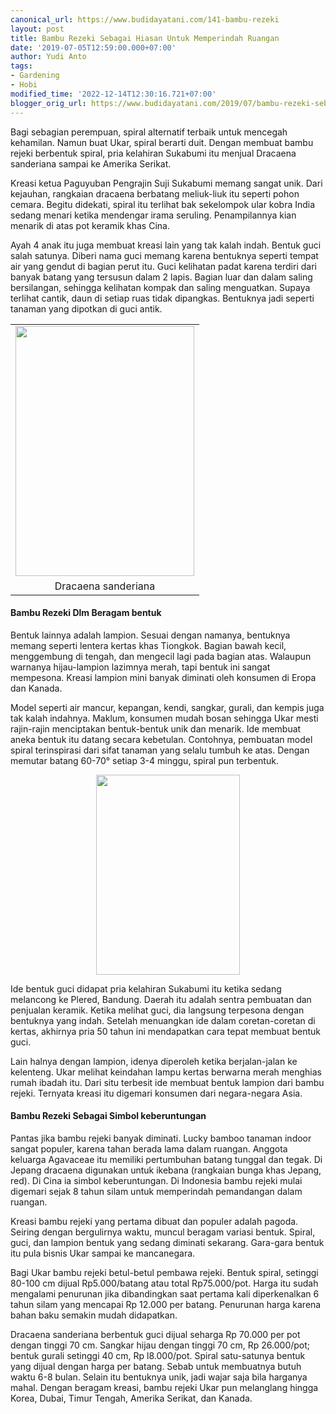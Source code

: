```yaml
---
canonical_url: https://www.budidayatani.com/141-bambu-rezeki
layout: post
title: Bambu Rezeki Sebagai Hiasan Untuk Memperindah Ruangan
date: '2019-07-05T12:59:00.000+07:00'
author: Yudi Anto
tags:
- Gardening
- Hobi
modified_time: '2022-12-14T12:30:16.721+07:00'
blogger_orig_url: https://www.budidayatani.com/2019/07/bambu-rezeki-sebagai-hiasan-untuk.html
---
```


<p>Bagi sebagian perempuan, spiral alternatif terbaik untuk mencegah kehamilan. Namun buat Ukar, spiral berarti duit. Dengan membuat bambu rejeki berbentuk spiral, pria kelahiran Sukabumi itu menjual Dracaena sanderiana sampai ke Amerika Serikat.</p><p>Kreasi ketua Paguyuban Pengrajin Suji Sukabumi memang sangat unik. Dari kejauhan, rangkaian dracaena berbatang meliuk-liuk itu seperti pohon cemara. Begitu didekati, spiral itu terlihat bak sekelompok ular kobra India sedang menari ketika mendengar irama seruling. Penampilannya kian menarik di atas pot keramik khas Cina.</p><p>Ayah 4 anak itu juga membuat kreasi lain yang tak kalah indah. Bentuk guci salah satunya. Diberi nama guci memang karena bentuknya seperti tempat air yang gendut di bagian perut itu. Guci kelihatan padat karena terdiri dari banyak batang yang tersusun dalam 2 lapis. Bagian luar dan dalam saling bersilangan, sehingga kelihatan kompak dan saling menguatkan. Supaya terlihat cantik, daun di setiap ruas tidak dipangkas. Bentuknya jadi seperti tanaman yang dipotkan di guci antik.</p><table style="margin-left: auto; margin-right: auto; text-align: center;" cellspacing="0" cellpadding="0" align="center"><tbody><tr><td style="text-align: center;"><a style="margin-left: auto; margin-right: auto;" href="https://i2.wp.com/1.bp.blogspot.com/-Ch6UWOx4_SI/XR4KFSyADYI/AAAAAAAACvo/YdSkBmuzX38L2lJU6oW30QTW9d7ULzOxQCLcBGAs/s1600/Bambu%2BRejeki_430x600.jpg?ssl=1"><img loading="lazy" src="https://i0.wp.com/1.bp.blogspot.com/-Ch6UWOx4_SI/XR4KFSyADYI/AAAAAAAACvo/YdSkBmuzX38L2lJU6oW30QTW9d7ULzOxQCLcBGAs/s400/Bambu%2BRejeki_430x600.jpg?resize=286%2C400&amp;ssl=1" width="286" height="400" border="0" data-original-height="600" data-original-width="430" data-recalc-dims="1" /></a></td></tr><tr><td style="text-align: center;">Dracaena sanderiana</td></tr></tbody></table><h4>Bambu Rezeki Dlm Beragam bentuk</h4><p>Bentuk lainnya adalah lampion. Sesuai dengan namanya, bentuknya memang seperti lentera kertas khas Tiongkok. Bagian bawah kecil, menggembung di tengah, dan mengecil lagi pada bagian atas. Walaupun warnanya hijau-lampion lazimnya merah, tapi bentuk ini sangat mempesona. Kreasi lampion mini banyak diminati oleh konsumen di Eropa dan Kanada.</p><p>Model seperti air mancur, kepangan, kendi, sangkar, gurali, dan kempis juga tak kalah indahnya. Maklum, konsumen mudah bosan sehingga Ukar mesti rajin-rajin menciptakan bentuk-bentuk unik dan menarik. Ide membuat aneka bentuk itu datang secara kebetulan. Contohnya, pembuatan model spiral terinspirasi dari sifat tanaman yang selalu tumbuh ke atas. Dengan memutar batang 60-70° setiap 3-4 minggu, spiral pun terbentuk.</p><div style="clear: both; text-align: center;"><a style="margin-left: 1em; margin-right: 1em;" href="https://i0.wp.com/1.bp.blogspot.com/-NFmKfv-jq_o/XR4L6klRWcI/AAAAAAAACv0/vcm-SYycSCQEUiYu83nj6OwrKcssgukZQCLcBGAs/s1600/bambu%2Brezeki_433x600.jpg?ssl=1"><img loading="lazy" src="https://i1.wp.com/1.bp.blogspot.com/-NFmKfv-jq_o/XR4L6klRWcI/AAAAAAAACv0/vcm-SYycSCQEUiYu83nj6OwrKcssgukZQCLcBGAs/s320/bambu%2Brezeki_433x600.jpg?resize=230%2C320&amp;ssl=1" width="230" height="320" border="0" data-original-height="600" data-original-width="433" data-recalc-dims="1" /></a></div><p>Ide bentuk guci didapat pria kelahiran Sukabumi itu ketika sedang melancong ke Plered, Bandung. Daerah itu adalah sentra pembuatan dan penjualan keramik. Ketika melihat guci, dia langsung terpesona dengan bentuknya yang indah. Setelah menuangkan ide dalam coretan-coretan di kertas, akhirnya pria 50 tahun ini mendapatkan cara tepat membuat bentuk guci.</p><p>Lain halnya dengan lampion, idenya diperoleh ketika berjalan-jalan ke kelenteng. Ukar melihat keindahan lampu kertas berwarna merah menghias rumah ibadah itu. Dari situ terbesit ide membuat bentuk lampion dari bambu rejeki. Ternyata kreasi itu digemari konsumen dari negara-negara Asia.</p><h4>Bambu Rezeki Sebagai Simbol keberuntungan</h4><p>Pantas jika bambu rejeki banyak diminati. Lucky bamboo tanaman indoor sangat populer, karena tahan berada lama dalam ruangan. Anggota keluarga Agavaceae itu memiliki pertumbuhan batang tunggal dan tegak. Di Jepang dracaena digunakan untuk ikebana (rangkaian bunga khas Jepang, red). Di Cina ia simbol keberuntungan. Di Indonesia bambu rejeki mulai digemari sejak 8 tahun silam untuk memperindah pemandangan dalam ruangan.</p><p>Kreasi bambu rejeki yang pertama dibuat dan populer adalah pagoda. Seiring dengan bergulirnya waktu, muncul beragam variasi bentuk. Spiral, guci, dan lampion bentuk yang sedang diminati sekarang. Gara-gara bentuk itu pula bisnis Ukar sampai ke mancanegara.</p><p>Bagi Ukar bambu rejeki betul-betul pembawa rejeki. Bentuk spiral, setinggi 80-100 cm dijual Rp5.000/batang atau total Rp75.000/pot. Harga itu sudah mengalami penurunan jika dibandingkan saat pertama kali diperkenalkan 6 tahun silam yang mencapai Rp 12.000 per batang. Penurunan harga karena bahan baku semakin mudah didapatkan.</p><p>Dracaena sanderiana berbentuk guci dijual seharga Rp 70.000 per pot dengan tinggi 70 cm. Sangkar hijau dengan tinggi 70 cm, Rp 26.000/pot; bentuk gurali setinggi 40 cm, Rp l8.000/pot. Spiral satu-satunya bentuk yang dijual dengan harga per batang. Sebab untuk membuatnya butuh waktu 6-8 bulan. Selain itu bentuknya unik, jadi wajar saja bila harganya mahal. Dengan beragam kreasi, bambu rejeki Ukar pun melanglang hingga Korea, Dubai, Timur Tengah, Amerika Serikat, dan Kanada.</p>